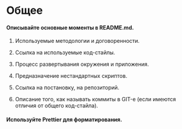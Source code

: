 # Общее

#### Описывайте основные моменты в README.md.

1. Используемые методологии и договоренности.

2. Ссылка на используемые код-стайлы.

3. Процесс развертывания окружения и приложения.

4. Предназначение нестандартных скриптов.

5. Ссылка на постановку, на репозиторий.

6. Описание того, как называть коммиты в GIT-е (если имеются отличия от общего код-стайла).

#### Используйте Prettier для форматирования.
